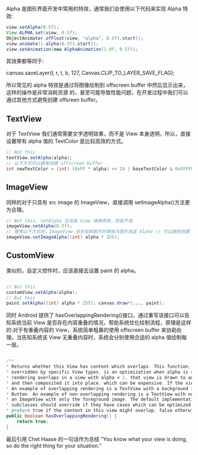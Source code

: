 Alpha 是图形界面开发中常用的特效，通常我们会使用以下代码来实现 Alpha 特效:
```java
view.setAlpha(0.5f);
View.ALPHA.set(view, 0.5f); 
ObjectAnimator.ofFloat(view, "alpha", 0.5f).start(); 
view.animate().alpha(0.5f).start(); 
view.setAnimation(new AlphaAnimation(1.0f, 0.5f));
```

其效果都等同于:

canvas.saveLayer(l, r, t, b, 127, Canvas.CLIP_TO_LAYER_SAVE_FLAG);

所以常见的 alpha 特效是通过将图像绘制到 offscreen buffer 中然后显示出来，这样的操作是非常消耗资源 的，甚至可能导致性能问题，在开发过程中我们可以通过其他方式避免创建 offsreen buffer。

## TextView

对于 TextView 我们通常需要文字透明效果，而不是 View 本身透明，所以，直接设置带有 alpha 值的 TextColor 是比较高效的方式。

```java
// Not this 
textView.setAlpha(alpha);
// 以下方式可以避免创建 offscreen buffer
int newTextColor = (int) (0xFF * alpha) << 24 | baseTextColor & 0xFFFFFF; textView.setTextColor(newTextColor);

```

## ImageView
同样的对于只具有 src image 的 ImageView，直接调用 setImageAlpha()方法更为合理。

```java
// Not this, setAlpha 方法由 View 继承而来，性能不佳 
imageView.setAlpha(0.5f);
// 使用以下方式时，ImageView 会在绘制图片时单独为图片指定 Alpha // 可以避免创建 offScreenBuffer
imageView.setImageAlpha((int) alpha * 255);
```

## CustomView

类似的，自定义控件时，应该直接去设置 paint 的 alpha。

```java

// Not this 
customView.setAlpha(alpha);
// But this
paint.setAlpha((int) alpha * 255); canvas.draw*(..., paint);
```

同时 Android 提供了 hasOverlappingRendering()接口，通过重写该接口可以告知系统当前 View 是否存在内容重叠的情况，帮助系统优化绘制流程，原理是这样的:对于有重叠内容的 View，系统简单粗暴的使用 offscreen buffer 来协助处理。当告知系统该 View 无重叠内容时，系统会分别使用合适的 alpha 值绘制每一层。

```java

/**
* Returns whether this View has content which overlaps. This function, intended to be
* overridden by specific View types, is an optimization when alpha is set on a view. If
* rendering overlaps in a view with alpha < 1, that view is drawn to an offscreen buffer
* and then composited it into place, which can be expensive. If the view has no overlapping * rendering, the view can draw each primitive with the appropriate alpha value directly.
* An example of overlapping rendering is a TextView with a background image, such as a
* Button. An example of non-overlapping rendering is a TextView with no background, or
* an ImageView with only the foreground image. The default implementation returns true;
* subclasses should override if they have cases which can be optimized. *
* @return true if the content in this view might overlap, false otherwise. */
public boolean hasOverlappingRendering() { 
    return true;
}
```

最后引用 Chet Haase 的一句话作为总结
“You know what your view is doing, so do the right thing for your situation.”